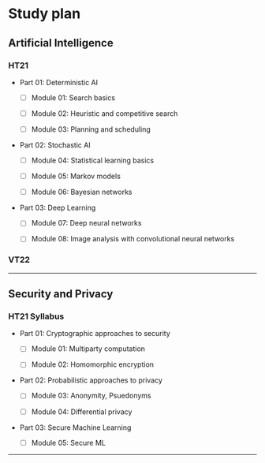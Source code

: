 # Study plan 

## Artificial Intelligence 

### HT21 

* Part 01: Deterministic AI 

    * [ ] Module 01: Search basics 

    * [ ] Module 02: Heuristic and competitive search

    * [ ] Module 03: Planning and scheduling

* Part 02: Stochastic AI

    * [ ] Module 04: Statistical learning basics

    * [ ] Module 05: Markov models 

    * [ ] Module 06: Bayesian networks 

* Part 03: Deep Learning

    * [ ] Module 07: Deep neural networks 

    * [ ] Module 08: Image analysis with convolutional neural networks

### VT22 


*** 
## Security and Privacy

### HT21 Syllabus

* Part 01: Cryptographic approaches to security

    * [ ] Module 01: Multiparty computation

    * [ ] Module 02: Homomorphic encryption

* Part 02: Probabilistic approaches to privacy

    * [ ] Module 03: Anonymity, Psuedonyms

    * [ ] Module 04: Differential privacy

* Part 03: Secure Machine Learning 

    * [ ] Module 05: Secure ML

***
